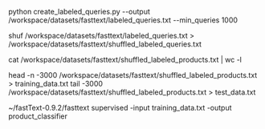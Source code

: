 python create_labeled_queries.py --output /workspace/datasets/fasttext/labeled_queries.txt  --min_queries 1000 

shuf /workspace/datasets/fasttext/labeled_queries.txt > /workspace/datasets/fasttext/shuffled_labeled_queries.txt

cat /workspace/datasets/fasttext/shuffled_labeled_products.txt | wc -l

head -n -3000 /workspace/datasets/fasttext/shuffled_labeled_products.txt > training_data.txt 
tail -3000 /workspace/datasets/fasttext/shuffled_labeled_products.txt > test_data.txt

~/fastText-0.9.2/fasttext supervised -input training_data.txt  -output product_classifier